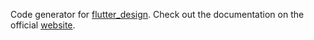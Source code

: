 Code generator for [flutter_design](https://pub.dev/packages/flutter_design). Check out the documentation on the official [website](https://flutterdesign.io).
